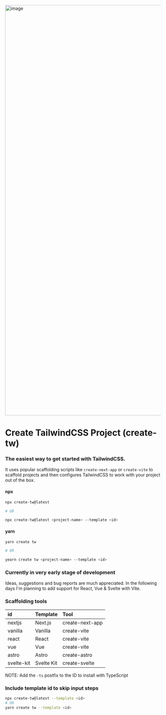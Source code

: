<img width="1322" alt="image" src="https://user-images.githubusercontent.com/6149523/182851850-850b5b61-0da9-49d0-a4a3-56be725f1717.png">

# Create TailwindCSS Project (create-tw)
### The easiest way to get started with TailwindCSS.
It uses popular scaffolding scripts like `create-next-app` or `create-vite` to scaffold projects and then configures TailwindCSS to work with your project out of the box.

#### npx
```bash
npx create-tw@latest

# OR

npx create-tw@latest <project-name> --template <id>
```
#### yarn
```bash
yarn create tw

# OR

yearn create tw <project-name> --template <id> 
```

### Currently in very early stage of development
Ideas, suggestions and bug reports are much appreciated.
In the following days I'm planning to add support for React, Vue & Svelte with Vite. 



### Scaffolding tools

|id        | Template   | Tool            |
|:---------|:-----------|:----------------|
|nextjs    | Next.js    | create-next-app |
|vanilla   | Vanilla    | create-vite     |
|react     | React      | create-vite     |
|vue       | Vue        | create-vite     |
|astro     | Astro      | create-astro    |
|svelte-kit| Svelte Kit | create-svelte   |

NOTE: Add the `-ts` postfix to the ID to install with TypeScript

### Include template id to skip input steps

```bash
npx create-tw@latest --template <id>
# OR
yarn create tw --template <id>
```
